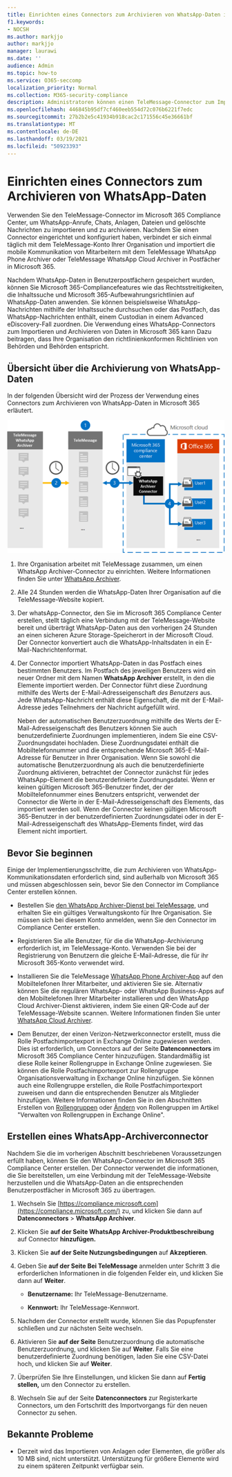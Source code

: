 ```yaml
---
title: Einrichten eines Connectors zum Archivieren von WhatsApp-Daten in Microsoft 365
f1.keywords:
- NOCSH
ms.author: markjjo
author: markjjo
manager: laurawi
ms.date: ''
audience: Admin
ms.topic: how-to
ms.service: O365-seccomp
localization_priority: Normal
ms.collection: M365-security-compliance
description: Administratoren können einen TeleMessage-Connector zum Importieren und Archivieren von WhatsApp-Daten in Microsoft 365 einrichten. Auf diese Weise können Sie Daten aus Datenquellen von Drittanbietern in Microsoft 365 archivieren, damit Sie Compliancefeatures wie gesetzliche Aufbewahrung, Inhaltssuche und Aufbewahrungsrichtlinien verwenden können, um die Drittanbieterdaten Ihrer Organisation zu verwalten.
ms.openlocfilehash: 446845b95df7cf460eeb554d72c076b6221f7edc
ms.sourcegitcommit: 27b2b2e5c41934b918cac2c171556c45e36661bf
ms.translationtype: MT
ms.contentlocale: de-DE
ms.lasthandoff: 03/19/2021
ms.locfileid: "50923393"
---
```

# <a name="set-up-a-connector-to-archive-whatsapp-data"></a>Einrichten eines Connectors zum Archivieren von WhatsApp-Daten

Verwenden Sie den TeleMessage-Connector im Microsoft 365 Compliance Center, um WhatsApp-Anrufe, Chats, Anlagen, Dateien und gelöschte Nachrichten zu importieren und zu archivieren. Nachdem Sie einen Connector eingerichtet und konfiguriert haben, verbindet er sich einmal täglich mit dem TeleMessage-Konto Ihrer Organisation und importiert die mobile Kommunikation von Mitarbeitern mit dem TeleMessage WhatsApp Phone Archiver oder TeleMessage WhatsApp Cloud Archiver in Postfächer in Microsoft 365.

Nachdem WhatsApp-Daten in Benutzerpostfächern gespeichert wurden, können Sie Microsoft 365-Compliancefeatures wie das Rechtsstreitigkeiten, die Inhaltssuche und Microsoft 365-Aufbewahrungsrichtlinien auf WhatsApp-Daten anwenden. Sie können beispielsweise WhatsApp-Nachrichten mithilfe der Inhaltssuche durchsuchen oder das Postfach, das WhatsApp-Nachrichten enthält, einem Custodian in einem Advanced eDiscovery-Fall zuordnen. Die Verwendung eines WhatsApp-Connectors zum Importieren und Archivieren von Daten in Microsoft 365 kann Dazu beitragen, dass Ihre Organisation den richtlinienkonformen Richtlinien von Behörden und Behörden entspricht.

## <a name="overview-of-archiving-whatsapp-data"></a>Übersicht über die Archivierung von WhatsApp-Daten

In der folgenden Übersicht wird der Prozess der Verwendung eines Connectors zum Archivieren von WhatsApp-Daten in Microsoft 365 erläutert.

![WhatsApp-Archivierungsworkflow](../media/WhatsAppConnectorWorkflow.png)

1. Ihre Organisation arbeitet mit TeleMessage zusammen, um einen WhatsApp Archiver-Connector zu einrichten. Weitere Informationen finden Sie unter [WhatsApp Archiver](https://www.telemessage.com/office365-activation-for-whatsapp-archiver).

2. Alle 24 Stunden werden die WhatsApp-Daten Ihrer Organisation auf die TeleMessage-Website kopiert.

3. Der whatsApp-Connector, den Sie im Microsoft 365 Compliance Center erstellen, stellt täglich eine Verbindung mit der TeleMessage-Website bereit und überträgt WhatsApp-Daten aus den vorherigen 24 Stunden an einen sicheren Azure Storage-Speicherort in der Microsoft Cloud. Der Connector konvertiert auch die WhatsApp-Inhaltsdaten in ein E-Mail-Nachrichtenformat.

4. Der Connector importiert WhatsApp-Daten in das Postfach eines bestimmten Benutzers. Im Postfach des jeweiligen Benutzers wird ein neuer Ordner mit dem Namen **WhatsApp Archiver** erstellt, in den die Elemente importiert werden. Der Connector führt diese Zuordnung mithilfe des Werts der E-Mail-Adresseigenschaft *des Benutzers* aus. Jede WhatsApp-Nachricht enthält diese Eigenschaft, die mit der E-Mail-Adresse jedes Teilnehmers der Nachricht aufgefüllt wird.

   Neben der automatischen Benutzerzuordnung mithilfe  des Werts der E-Mail-Adresseigenschaft des Benutzers können Sie auch benutzerdefinierte Zuordnungen implementieren, indem Sie eine CSV-Zuordnungsdatei hochladen. Diese Zuordnungsdatei enthält die Mobiltelefonnummer und die entsprechende Microsoft 365-E-Mail-Adresse für Benutzer in Ihrer Organisation. Wenn Sie sowohl die automatische Benutzerzuordnung als auch die benutzerdefinierte Zuordnung aktivieren, betrachtet der Connector zunächst für jedes WhatsApp-Element die benutzerdefinierte Zuordnungsdatei. Wenn er keinen gültigen Microsoft 365-Benutzer findet, der der Mobiltelefonnummer eines Benutzers entspricht, verwendet der Connector die Werte in der E-Mail-Adresseigenschaft des Elements, das importiert werden soll. Wenn der Connector keinen gültigen Microsoft 365-Benutzer in der benutzerdefinierten Zuordnungsdatei oder in der E-Mail-Adresseigenschaft des WhatsApp-Elements findet, wird das Element nicht importiert.

## <a name="before-you-begin"></a>Bevor Sie beginnen

Einige der Implementierungsschritte, die zum Archivieren von WhatsApp-Kommunikationsdaten erforderlich sind, sind außerhalb von Microsoft 365 und müssen abgeschlossen sein, bevor Sie den Connector im Compliance Center erstellen können.

- Bestellen Sie [den WhatsApp Archiver-Dienst bei TeleMessage,](https://www.telemessage.com/mobile-archiver/order-mobile-archiver-for-o365) und erhalten Sie ein gültiges Verwaltungskonto für Ihre Organisation. Sie müssen sich bei diesem Konto anmelden, wenn Sie den Connector im Compliance Center erstellen.

- Registrieren Sie alle Benutzer, für die die WhatsApp-Archivierung erforderlich ist, im TeleMessage-Konto. Verwenden Sie bei der Registrierung von Benutzern die gleiche E-Mail-Adresse, die für ihr Microsoft 365-Konto verwendet wird.

- Installieren Sie die TeleMessage [WhatsApp Phone Archiver-App](https://www.telemessage.com/mobile-archiver/whatsapp-phone-archiver-2/) auf den Mobiltelefonen Ihrer Mitarbeiter, und aktivieren Sie sie. Alternativ können Sie die regulären WhatsApp- oder WhatsApp Business-Apps auf den Mobiltelefonen Ihrer Mitarbeiter installieren und den WhatsApp Cloud Archiver-Dienst aktivieren, indem Sie einen QR-Code auf der TeleMessage-Website scannen. Weitere Informationen finden Sie unter [WhatsApp Cloud Archiver](https://www.telemessage.com/mobile-archiver/whatsapp-archiver/whatsapp-cloud-archiver/).

- Dem Benutzer, der einen Verizon-Netzwerkconnector erstellt, muss die Rolle Postfachimportexport in Exchange Online zugewiesen werden. Dies ist erforderlich, um Connectors auf der Seite **Datenconnectors** im Microsoft 365 Compliance Center hinzuzufügen. Standardmäßig ist diese Rolle keiner Rollengruppe in Exchange Online zugewiesen. Sie können die Rolle Postfachimportexport zur Rollengruppe Organisationsverwaltung in Exchange Online hinzufügen. Sie können auch eine Rollengruppe erstellen, die Rolle Postfachimportexport zuweisen und dann die entsprechenden Benutzer als Mitglieder hinzufügen. Weitere Informationen finden Sie in den Abschnitten Erstellen von [Rollengruppen](/Exchange/permissions-exo/role-groups#create-role-groups) oder [Ändern](/Exchange/permissions-exo/role-groups#modify-role-groups) von Rollengruppen im Artikel "Verwalten von Rollengruppen in Exchange Online".

## <a name="create-a-whatsapp-archiver-connector"></a>Erstellen eines WhatsApp-Archiverconnector

Nachdem Sie die im vorherigen Abschnitt beschriebenen Voraussetzungen erfüllt haben, können Sie den WhatsApp-Connector im Microsoft 365 Compliance Center erstellen. Der Connector verwendet die informationen, die Sie bereitstellen, um eine Verbindung mit der TeleMessage-Website herzustellen und die WhatsApp-Daten an die entsprechenden Benutzerpostfächer in Microsoft 365 zu übertragen.

1. Wechseln Sie [https://compliance.microsoft.com](https://compliance.microsoft.com/) zu, und klicken Sie dann auf **Datenconnectors**  >  **WhatsApp Archiver**.

2. Klicken Sie **auf der Seite WhatsApp Archiver-Produktbeschreibung** auf Connector **hinzufügen.**

3. Klicken Sie **auf der Seite Nutzungsbedingungen** auf **Akzeptieren**.

4. Geben Sie **auf der Seite Bei TeleMessage** anmelden unter Schritt 3 die erforderlichen Informationen in die folgenden Felder ein, und klicken Sie dann auf **Weiter**.

   - **Benutzername:** Ihr TeleMessage-Benutzername.

   - **Kennwort:** Ihr TeleMessage-Kennwort.

5. Nachdem der Connector erstellt wurde, können Sie das Popupfenster schließen und zur nächsten Seite wechseln.

6. Aktivieren Sie **auf der Seite** Benutzerzuordnung die automatische Benutzerzuordnung, und klicken Sie auf **Weiter**. Falls Sie eine benutzerdefinierte Zuordnung benötigen, laden Sie eine CSV-Datei hoch, und klicken Sie auf **Weiter**.

7. Überprüfen Sie Ihre Einstellungen, und klicken Sie dann auf **Fertig stellen,** um den Connector zu erstellen.

8. Wechseln Sie auf der Seite **Datenconnectors** zur Registerkarte Connectors, um den Fortschritt des Importvorgangs für den neuen Connector zu sehen.

## <a name="known-issues"></a>Bekannte Probleme

- Derzeit wird das Importieren von Anlagen oder Elementen, die größer als 10 MB sind, nicht unterstützt. Unterstützung für größere Elemente wird zu einem späteren Zeitpunkt verfügbar sein.